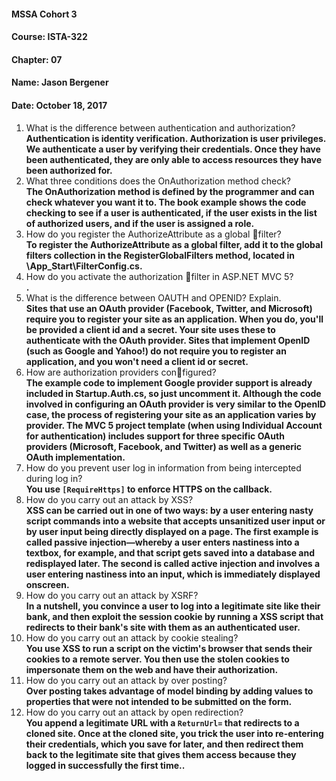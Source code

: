 #### MSSA Cohort 3
#### Course: ISTA-322
#### Chapter: 07
#### Name: Jason Bergener
#### Date: October 18, 2017

1. What is the difference between authentication and authorization?  
**Authentication is identity verification. Authorization is user privileges. We authenticate a user by verifying their credentials. Once they have been authenticated, they are only able to access resources they have been authorized for.**
1. What three conditions does the OnAuthorization method check?  
**The OnAuthorization method is defined by the programmer and can check whatever you want it to. The book example shows the code checking to see if a user is authenticated, if the user exists in the list of authorized users, and if the user is assigned a role.**
1. How do you register the AuthorizeAttribute as a global filter?  
**To register the AuthorizeAttribute as a global filter, add it to the global filters collection in the RegisterGlobalFilters method, located in \App_Start\FilterConfig.cs.**
1. How do you activate the authorization filter in ASP.NET MVC 5?  
**.**
1. What is the difference between OAUTH and OPENID? Explain.  
**Sites that use an OAuth provider (Facebook, Twitter, and Microsoft) require you to register your site as an application. When you do, you'll be provided a client id and a secret. Your site uses these to authenticate with the OAuth provider. Sites that implement OpenID (such as Google and Yahoo!) do not require you to register an application, and you won't need a client id or secret.**
1. How are authorization providers configured?  
**The example code to implement Google provider support is already included in Startup.Auth.cs, so just uncomment it. Although the code involved in configuring an OAuth provider is very similar to the OpenID case, the process of registering your site as an application varies by provider. The MVC 5 project template (when using Individual Account for authentication) includes support for three specific OAuth providers (Microsoft, Facebook, and Twitter) as well as a generic OAuth implementation.**
1. How do you prevent user log in information from being intercepted during log in?  
**You use `[RequireHttps]` to enforce HTTPS on the callback.**
1. How do you carry out an attack by XSS?  
**XSS can be carried out in one of two ways: by a user entering nasty script commands into a website that accepts unsanitized user input or by user input being directly displayed on a page. The first example is called passive injection—whereby a user enters nastiness into a textbox, for example, and that script gets saved into a database and redisplayed later. The second is called active injection and involves a user entering nastiness into an input, which is immediately displayed onscreen.**
1. How do you carry out an attack by XSRF?  
**In a nutshell, you convince a user to log into a legitimate site like their bank, and then exploit the session cookie by running a XSS script that redirects to their bank's site with them as an authenticated user.**
1. How do you carry out an attack by cookie stealing?  
**You use XSS to run a script on the victim's browser that sends their cookies to a remote server. You then use the stolen cookies to impersonate them on the web and have their authorization.**
1. How do you carry out an attack by over posting?  
**Over posting takes advantage of model binding by adding values to properties that were not intended to be submitted on the form.**
1. How do you carry out an attack by open redirection?  
**You append a legitimate URL with a `ReturnUrl=` that redirects to a cloned site. Once at the cloned site, you trick the user into re-entering their credentials, which you save for later, and then redirect them back to the legitimate site that gives them access because they logged in successfully the first time..**
